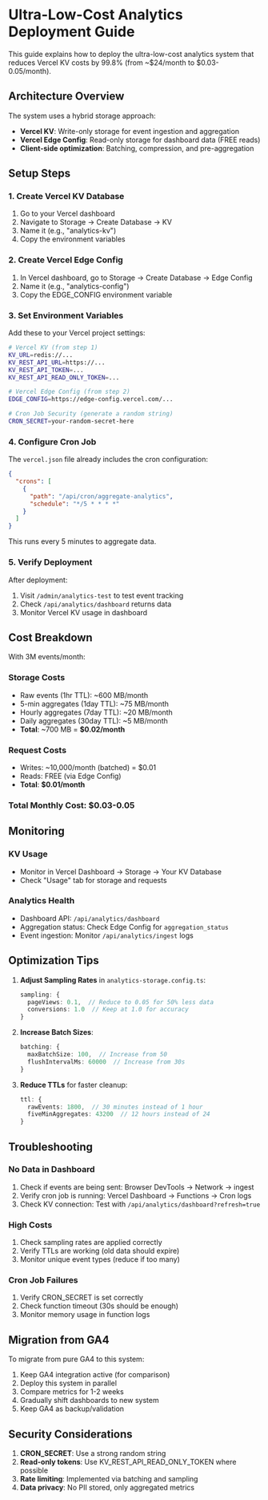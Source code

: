 # Ultra-Low-Cost Analytics Deployment Guide

This guide explains how to deploy the ultra-low-cost analytics system that reduces Vercel KV costs by 99.8% (from ~$24/month to $0.03-0.05/month).

## Architecture Overview

The system uses a hybrid storage approach:
- **Vercel KV**: Write-only storage for event ingestion and aggregation
- **Vercel Edge Config**: Read-only storage for dashboard data (FREE reads)
- **Client-side optimization**: Batching, compression, and pre-aggregation

## Setup Steps

### 1. Create Vercel KV Database

1. Go to your Vercel dashboard
2. Navigate to Storage → Create Database → KV
3. Name it (e.g., "analytics-kv")
4. Copy the environment variables

### 2. Create Vercel Edge Config

1. In Vercel dashboard, go to Storage → Create Database → Edge Config
2. Name it (e.g., "analytics-config")
3. Copy the EDGE_CONFIG environment variable

### 3. Set Environment Variables

Add these to your Vercel project settings:

```bash
# Vercel KV (from step 1)
KV_URL=redis://...
KV_REST_API_URL=https://...
KV_REST_API_TOKEN=...
KV_REST_API_READ_ONLY_TOKEN=...

# Vercel Edge Config (from step 2)
EDGE_CONFIG=https://edge-config.vercel.com/...

# Cron Job Security (generate a random string)
CRON_SECRET=your-random-secret-here
```

### 4. Configure Cron Job

The `vercel.json` file already includes the cron configuration:

```json
{
  "crons": [
    {
      "path": "/api/cron/aggregate-analytics",
      "schedule": "*/5 * * * *"
    }
  ]
}
```

This runs every 5 minutes to aggregate data.

### 5. Verify Deployment

After deployment:

1. Visit `/admin/analytics-test` to test event tracking
2. Check `/api/analytics/dashboard` returns data
3. Monitor Vercel KV usage in dashboard

## Cost Breakdown

With 3M events/month:

### Storage Costs
- Raw events (1hr TTL): ~600 MB/month
- 5-min aggregates (1day TTL): ~75 MB/month
- Hourly aggregates (7day TTL): ~20 MB/month
- Daily aggregates (30day TTL): ~5 MB/month
- **Total**: ~700 MB = **$0.02/month**

### Request Costs
- Writes: ~10,000/month (batched) = $0.01
- Reads: FREE (via Edge Config)
- **Total**: **$0.01/month**

### Total Monthly Cost: $0.03-0.05

## Monitoring

### KV Usage
- Monitor in Vercel Dashboard → Storage → Your KV Database
- Check "Usage" tab for storage and requests

### Analytics Health
- Dashboard API: `/api/analytics/dashboard`
- Aggregation status: Check Edge Config for `aggregation_status`
- Event ingestion: Monitor `/api/analytics/ingest` logs

## Optimization Tips

1. **Adjust Sampling Rates** in `analytics-storage.config.ts`:
   ```typescript
   sampling: {
     pageViews: 0.1,  // Reduce to 0.05 for 50% less data
     conversions: 1.0  // Keep at 1.0 for accuracy
   }
   ```

2. **Increase Batch Sizes**:
   ```typescript
   batching: {
     maxBatchSize: 100,  // Increase from 50
     flushIntervalMs: 60000  // Increase from 30s
   }
   ```

3. **Reduce TTLs** for faster cleanup:
   ```typescript
   ttl: {
     rawEvents: 1800,  // 30 minutes instead of 1 hour
     fiveMinAggregates: 43200  // 12 hours instead of 24
   }
   ```

## Troubleshooting

### No Data in Dashboard
1. Check if events are being sent: Browser DevTools → Network → ingest
2. Verify cron job is running: Vercel Dashboard → Functions → Cron logs
3. Check KV connection: Test with `/api/analytics/dashboard?refresh=true`

### High Costs
1. Check sampling rates are applied correctly
2. Verify TTLs are working (old data should expire)
3. Monitor unique event types (reduce if too many)

### Cron Job Failures
1. Verify CRON_SECRET is set correctly
2. Check function timeout (30s should be enough)
3. Monitor memory usage in function logs

## Migration from GA4

To migrate from pure GA4 to this system:

1. Keep GA4 integration active (for comparison)
2. Deploy this system in parallel
3. Compare metrics for 1-2 weeks
4. Gradually shift dashboards to new system
5. Keep GA4 as backup/validation

## Security Considerations

1. **CRON_SECRET**: Use a strong random string
2. **Read-only tokens**: Use KV_REST_API_READ_ONLY_TOKEN where possible
3. **Rate limiting**: Implemented via batching and sampling
4. **Data privacy**: No PII stored, only aggregated metrics